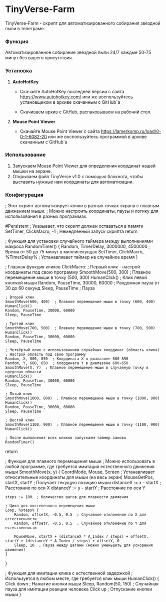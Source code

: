 # TinyVerse-Farm

TinyVerse-Farm - скрипт для автоматизированного собирания звёздной пыли в телеграме.

### Функция
Автоматизированное собирание звёздной пыли 24/7 каждые 50-75 минут без вашего присутствия.

### Установка

1. **AutoHotKey**
   - Скачайте AutoHotKey последней версии с сайта https://www.autohotkey.com/ или же воспользуйтесь установщиком в архиве скачанным с GitHub`а
  
   - Скачиваем архив с GitHub, распаковываем на рабочий стол.

2. **Mouse Point Viewer**

   - Скачайте Mouse Point Viewer с сайта https://lamerkomp.ru/load/0-0-1-6082-20 или же воспользуйтесь программой в архиве скачанным с GitHub`а

### Использование

1. Запускаем Mouse Point Viewer для определения координат нашей мышки на экране.
2. Открываем файл TinyVerse v1.0 с помощью блокнота, чтобы выставить нужные нам координаты для автоматизации.

### Конфигурация

; Этот скрипт автоматизирует клики в разных точках экрана с плавным движением мыши.
; Можно настроить координаты, паузы и логику для использования в разных программах.

#Persistent  ; Указывает, что скрипт должен оставаться в памяти
SetTimer, ClickMacro, -1  ; Немедленный запуск скрипта
return

; Функция для установки случайного таймера между выполнениями макроса
RandomTimer() {
    Random, TimerDelay, 3000000, 4500000  ; Время от 50 до 75 минут в миллисекундах
    SetTimer, ClickMacro, %TimerDelay%  ; Устанавливает таймер на случайное время
}

; Главная функция кликов
ClickMacro:
    ; Первый клик - настрой координаты под свою программу
    SmoothMove(500, 300)  ; Плавное перемещение мыши в точку (500, 300)
    HumanClick()  ; Клик левой кнопкой мыши
    Random, PauseTime, 30000, 60000  ; Рандомная пауза от 30 до 60 секунд
    Sleep, PauseTime  ; Пауза

    ; Второй клик
    SmoothMove(600, 400)  ; Плавное перемещение мыши в точку (600, 400)
    HumanClick()
    Random, PauseTime, 30000, 60000
    Sleep, PauseTime

    ; Третий клик
    SmoothMove(700, 500)  ; Плавное перемещение мыши в точку (700, 500)
    HumanClick()
    Random, PauseTime, 30000, 60000
    Sleep, PauseTime

    ; Четвёртый клик с использованием случайных координат (область клика)
    ; Настрой область под свою программу
    Random, X, 800, 850  ; Координата X в диапазоне 800-850
    Random, Y, 600, 650  ; Координата Y в диапазоне 600-650
    SmoothMove(X, Y)  ; Плавное перемещение мыши в случайную точку в пределах области
    HumanClick()
    Random, PauseTime, 30000, 60000
    Sleep, PauseTime

    ; Пятый клик
    SmoothMove(1000, 800)  ; Плавное перемещение мыши в точку (1000, 800)
    HumanClick()
    Random, PauseTime, 30000, 60000
    Sleep, PauseTime

    ; Шестой клик
    SmoothMove(1100, 900)  ; Плавное перемещение мыши в точку (1100, 900)
    HumanClick()

    ; После выполнения всех кликов запускаем таймер заново
    RandomTimer()
return

; Функция для плавного перемещения мыши
; Можно использовать в любой программе, где требуется имитация естественного движения мыши
SmoothMove(x, y) {
    CoordMode, Mouse, Screen  ; Устанавливает относительные координаты для мыши (на весь экран)
    MouseGetPos, startX, startY  ; Получает текущую позицию мыши
    distanceX := x - startX  ; Расстояние по оси X
    distanceY := y - startY  ; Расстояние по оси Y

    steps := 100  ; Количество шагов для плавности движения

    ; Цикл для постепенного перемещения мыши
    Loop, %steps% {
        Random, offsetX, -0.5, 0.5  ; Случайное отклонение по X для естественности
        Random, offsetY, -0.5, 0.5  ; Случайное отклонение по Y для естественности

        MouseMove, startX + (distanceX * A_Index / steps) + offsetX, startY + (distanceY * A_Index / steps) + offsetY, 0
        Sleep, 10  ; Пауза между шагами (можно уменьшить для ускорения движения)
    }
}

; Функция для имитации клика с естественной задержкой
; Используется в любом месте, где требуется клик мыши
HumanClick() {
    Click down  ; Нажатие кнопки мыши
    Sleep, Random(50, 150)  ; Случайная пауза для имитации реакции человека
    Click up  ; Отпускание кнопки мыши
}

